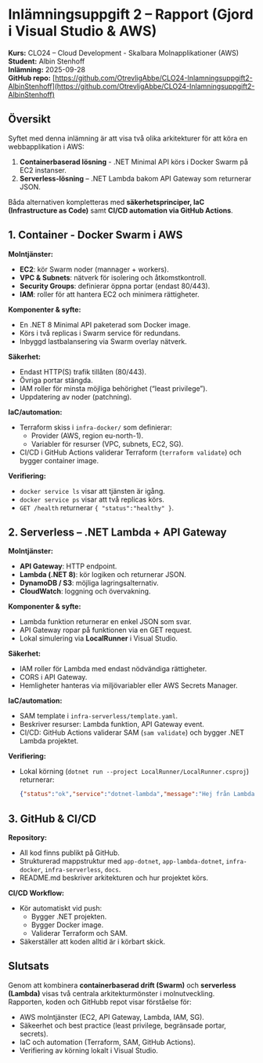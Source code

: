 # Inlämningsuppgift 2 – Rapport (Gjord i Visual Studio & AWS)

**Kurs:** CLO24 – Cloud Development - Skalbara Molnapplikationer (AWS)  
**Student:** Albin Stenhoff  
**Inlämning:** 2025-09-28  
**GitHub repo:** [https://github.com/OtrevligAbbe/CLO24-Inlamningsuppgift2-AlbinStenhoff](https://github.com/OtrevligAbbe/CLO24-Inlamningsuppgift2-AlbinStenhoff)


## Översikt
Syftet med denna inlämning är att visa två olika arkitekturer för att köra en webbapplikation i AWS:  

1. **Containerbaserad lösning** - .NET Minimal API körs i Docker Swarm på EC2 instanser.  
2. **Serverless-lösning** – .NET Lambda bakom API Gateway som returnerar JSON.  

Båda alternativen kompletteras med **säkerhetsprinciper, IaC (Infrastructure as Code)** samt **CI/CD automation via GitHub Actions**.


## 1. Container - Docker Swarm i AWS
**Molntjänster:**  
- **EC2**: kör Swarm noder (mannager + workers).  
- **VPC & Subnets**: nätverk för isolering och åtkomstkontroll.  
- **Security Groups**: definierar öppna portar (endast 80/443).  
- **IAM**: roller för att hantera EC2 och minimera rättigheter.  

**Komponenter & syfte:**  
- En .NET 8 Minimal API paketerad som Docker image.  
- Körs i två replicas i Swarm service för redundans.  
- Inbyggd lastbalansering via Swarm overlay nätverk.  

**Säkerhet:**  
- Endast HTTP(S) trafik tillåten (80/443).  
- Övriga portar stängda.  
- IAM roller för minsta möjliga behörighet (“least privilege”).  
- Uppdatering av noder (patchning).  

**IaC/automation:**  
- Terraform skiss i `infra-docker/` som definierar:  
  - Provider (AWS, region eu-north-1).  
  - Variabler för resurser (VPC, subnets, EC2, SG).  
- CI/CD i GitHub Actions validerar Terraform (`terraform validate`) och bygger container image.  

**Verifiering:**  
- `docker service ls` visar att tjänsten är igång.  
- `docker service ps` visar att två replicas körs.  
- `GET /health` returnerar `{ "status":"healthy" }`.  


## 2. Serverless – .NET Lambda + API Gateway
**Molntjänster:**  
- **API Gateway**: HTTP endpoint.  
- **Lambda (.NET 8)**: kör logiken och returnerar JSON.  
- **DynamoDB / S3**: möjliga lagringsalternativ.  
- **CloudWatch**: loggning och övervakning.  

**Komponenter & syfte:**  
- Lambda funktion returnerar en enkel JSON som svar.  
- API Gateway ropar på funktionen via en GET request.  
- Lokal simulering via **LocalRunner** i Visual Studio.  

**Säkerhet:**  
- IAM roller för Lambda med endast nödvändiga rättigheter.  
- CORS i API Gateway.  
- Hemligheter hanteras via miljövariabler eller AWS Secrets Manager.  

**IaC/automation:**  
- SAM template i `infra-serverless/template.yaml`.  
- Beskriver resurser: Lambda funktion, API Gateway event.  
- CI/CD: GitHub Actions validerar SAM (`sam validate`) och bygger .NET Lambda projektet.  

**Verifiering:**  
- Lokal körning (`dotnet run --project LocalRunner/LocalRunner.csproj`) returnerar:  
  ```json
  {"status":"ok","service":"dotnet-lambda","message":"Hej från Lambda (.NET)!"}
  ```


## 3. GitHub & CI/CD
**Repository:**  
- All kod finns publikt på GitHub.  
- Strukturerad mappstruktur med `app-dotnet`, `app-lambda-dotnet`, `infra-docker`, `infra-serverless`, `docs`.  
- README.md beskriver arkitekturen och hur projektet körs.  

**CI/CD Workflow:**  
- Kör automatiskt vid push:  
  - Bygger .NET projekten.  
  - Bygger Docker image.  
  - Validerar Terraform och SAM.  
- Säkerställer att koden alltid är i körbart skick.  


## Slutsats
Genom att kombinera **containerbaserad drift (Swarm)** och **serverless (Lambda)** visas två centrala arkitekturmönster i molnutveckling.  
Rapporten, koden och GitHubb repot visar förståelse för:  
- AWS molntjänster (EC2, API Gateway, Lambda, IAM, SG).  
- Säkeerhet och best practice (least privilege, begränsade portar, secrets).  
- IaC och automation (Terraform, SAM, GitHub Actions).  
- Verifiering av körning lokalt i Visual Studio.  

